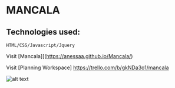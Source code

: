 # MANCALA

## Technologies used:
    HTML/CSS/Javascript/Jquery

Visit [Mancala][(https://anessaa.github.io/Mancala/)

Visit [Planning Workspace] https://trello.com/b/gkNDa3o1/mancala

![alt text](img/mancalaWireframe.png)




